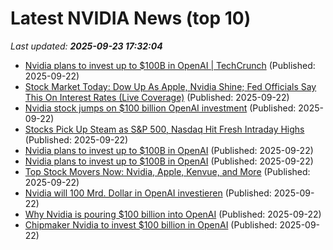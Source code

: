# Latest NVIDIA News (top 10)
_Last updated: **2025-09-23 17:32:04**_

- [Nvidia plans to invest up to $100B in OpenAI | TechCrunch](https://techcrunch.com/2025/09/22/nvidia-plans-to-invest-up-to-100b-in-openai/) (Published: 2025-09-22)
- [Stock Market Today: Dow Up As Apple, Nvidia Shine; Fed Officials Say This On Interest Rates (Live Coverage)](https://biztoc.com/x/2eb5bd245cd7a8e0) (Published: 2025-09-22)
- [Nvidia stock jumps on $100 billion OpenAI investment](https://biztoc.com/x/15aa546f5e8f943d) (Published: 2025-09-22)
- [Stocks Pick Up Steam as S&P 500, Nasdaq Hit Fresh Intraday Highs](https://biztoc.com/x/728a969d65e43165) (Published: 2025-09-22)
- [Nvidia plans to invest up to $100B in OpenAI](https://biztoc.com/x/2860b52946765cd9) (Published: 2025-09-22)
- [Nvidia plans to invest up to $100B in OpenAI](https://consent.yahoo.com/v2/collectConsent?sessionId=1_cc-session_f4c58bfe-ad32-4c05-a690-14a62ff02f7d) (Published: 2025-09-22)
- [Top Stock Movers Now: Nvidia, Apple, Kenvue, and More](https://www.investopedia.com/top-stock-movers-now-nvidia-apple-kenvue-and-more-11814432) (Published: 2025-09-22)
- [Nvidia will 100 Mrd. Dollar in OpenAI investieren](https://orf.at/stories/3406228/) (Published: 2025-09-22)
- [Why Nvidia is pouring $100 billion into OpenAI](https://biztoc.com/x/0c9ef4ed7211f913) (Published: 2025-09-22)
- [Chipmaker Nvidia to invest $100 billion in OpenAI](https://biztoc.com/x/1a7ffabb6d93db7f) (Published: 2025-09-22)
